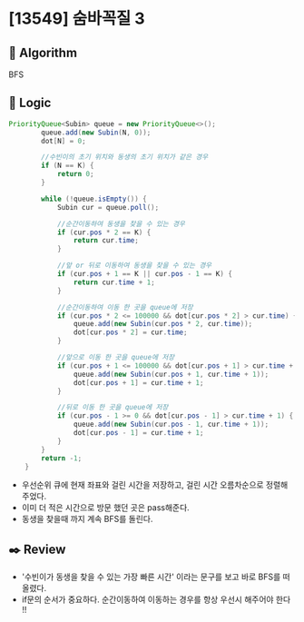 # [13549] 숨바꼭질 3

## :pushpin: **Algorithm**

BFS

## :round_pushpin: **Logic**

```java
PriorityQueue<Subin> queue = new PriorityQueue<>();
		queue.add(new Subin(N, 0));
		dot[N] = 0;

        //수빈이의 초기 위치와 동생의 초기 위치가 같은 경우
		if (N == K) {
			return 0;
		}

		while (!queue.isEmpty()) {
			Subin cur = queue.poll();

            //순간이동하여 동생을 찾을 수 있는 경우
			if (cur.pos * 2 == K) {
				return cur.time;
			}

            //앞 or 뒤로 이동하여 동생을 찾을 수 있는 경우
			if (cur.pos + 1 == K || cur.pos - 1 == K) {
				return cur.time + 1;
			}

            //순간이동하여 이동 한 곳을 queue에 저장
			if (cur.pos * 2 <= 100000 && dot[cur.pos * 2] > cur.time) {
				queue.add(new Subin(cur.pos * 2, cur.time));
				dot[cur.pos * 2] = cur.time;
			}

            //앞으로 이동 한 곳을 queue에 저장
			if (cur.pos + 1 <= 100000 && dot[cur.pos + 1] > cur.time + 1) {
				queue.add(new Subin(cur.pos + 1, cur.time + 1));
				dot[cur.pos + 1] = cur.time + 1;
			}

            //뒤로 이동 한 곳을 queue에 저장
			if (cur.pos - 1 >= 0 && dot[cur.pos - 1] > cur.time + 1) {
				queue.add(new Subin(cur.pos - 1, cur.time + 1));
				dot[cur.pos - 1] = cur.time + 1;
			}
		}
		return -1;
	}
```

- 우선순위 큐에 현재 좌표와 걸린 시간을 저장하고, 걸린 시간 오름차순으로 정렬해주었다.
- 이미 더 적은 시간으로 방문 했던 곳은 pass해준다.
- 동생을 찾을때 까지 계속 BFS를 돌린다.

## :black_nib: **Review**

- '수빈이가 동생을 찾을 수 있는 가장 빠른 시간' 이라는 문구를 보고 바로 BFS를 떠올렸다.
- if문의 순서가 중요하다. 순간이동하여 이동하는 경우를 항상 우선시 해주어야 한다 !!
